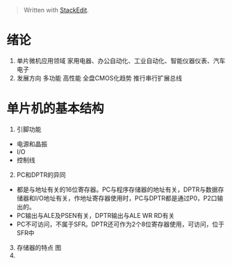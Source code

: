> Written with [StackEdit](https://stackedit.io/).
# 绪论
1. 单片微机应用领域
家用电器、办公自动化、工业自动化、智能仪器仪表、汽车电子
2. 发展方向
多功能 高性能 全盘CMOS化趋势 推行串行扩展总线
# 单片机的基本结构
1. 引脚功能
- 电源和晶振
- I/O
- 控制线
2. PC和DPTR的异同
- 都是与地址有关的16位寄存器。PC与程序存储器的地址有关，DPTR与数据存储器和I/O地址有关，作地址寄存器使用时，PC与DPTR都是通过P0，P2口输出的。
- PC输出与ALE及PSEN有关，DPTR输出与ALE WR RD有关
- PC不可访问，不属于SFR。DPTR还可作为2个8位寄存器使用，可访问，位于SFR中
3. 存储器的特点 图
4. 
<!--stackedit_data:
eyJoaXN0b3J5IjpbNTUzNTYyMDcwLDE0MDkzNjkxMzAsLTQ5Nz
gyMTkzMCw2MTYxMjE4MjUsMTg0NDI5Mzg5OCwtNjE4MzM2MTIs
LTc4ODgxOTI2OCwyMDM2ODg5OTgwLC0xMzM2NzAwMzgzLDE2NT
U1Nzg4MTgsMTgyOTY4NjA0NywtNTQ0NDE1ODE3LDE4MDg4NTk0
MjQsNzMwOTk4MTE2XX0=
-->